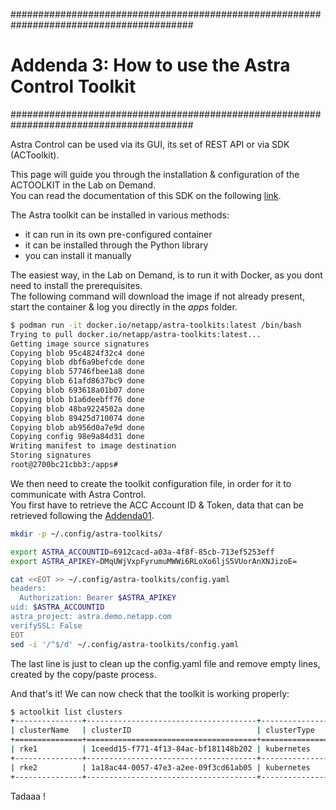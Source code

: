 #########################################################################################
# Addenda 3: How to use the Astra Control Toolkit
#########################################################################################

Astra Control can be used via its GUI, its set of REST API or via SDK (ACToolkit).  

This page will guide you through the installation & configuration of the ACTOOLKIT in the Lab on Demand.  
You can read the documentation of this SDK on the following [link](https://github.com/NetApp/netapp-astra-toolkits).  

The Astra toolkit can be installed in various methods:  
- it can run in its own pre-configured container
- it can be installed through the Python library
- you can install it manually

The easiest way, in the Lab on Demand, is to run it with Docker, as you dont need to install the prerequisites.  
The following command will download the image if not already present, start the container & log you directly in the _apps_ folder.  
```bash
$ podman run -it docker.io/netapp/astra-toolkits:latest /bin/bash
Trying to pull docker.io/netapp/astra-toolkits:latest...
Getting image source signatures
Copying blob 95c4824f32c4 done  
Copying blob dbf6a9befcde done  
Copying blob 57746fbee1a8 done  
Copying blob 61afd8637bc9 done  
Copying blob 693618a01b07 done  
Copying blob b1a6deebff76 done  
Copying blob 48ba9224502a done  
Copying blob 89425d710074 done  
Copying blob ab956d0a7e9d done  
Copying config 98e9a84d31 done  
Writing manifest to image destination
Storing signatures
root@2700bc21cbb3:/apps#
```

We then need to create the toolkit configuration file, in order for it to communicate with Astra Control.  
You first have to retrieve the ACC Account ID & Token, data that can be retrieved following the [Addenda01](../Addenda01/).  
```bash
mkdir -p ~/.config/astra-toolkits/

export ASTRA_ACCOUNTID=6912cacd-a03a-4f8f-85cb-713ef5253eff
export ASTRA_APIKEY=DMqUWjVxpFyrumuMWWi6RLoXo6ljS5VUorAnXNJizoE=

cat <<EOT >> ~/.config/astra-toolkits/config.yaml
headers:
  Authorization: Bearer $ASTRA_APIKEY
uid: $ASTRA_ACCOUNTID
astra_project: astra.demo.netapp.com
verifySSL: False
EOT
sed -i '/^$/d' ~/.config/astra-toolkits/config.yaml
```
The last line is just to clean up the config.yaml file and remove empty lines, created by the copy/paste process.  

And that's it! We can now check that the toolkit is working properly:
```bash
$ actoolkit list clusters
+---------------+--------------------------------------+---------------+------------+---------+----------------+-----------------------+
| clusterName   | clusterID                            | clusterType   | location   | state   | managedState   | tridentStateAllowed   |
+===============+======================================+===============+============+=========+================+=======================+
| rke1          | 1ceedd15-f771-4f13-84ac-bf181148b202 | kubernetes    |            | running | managed        |                       |
+---------------+--------------------------------------+---------------+------------+---------+----------------+-----------------------+
| rke2          | 1a18ac44-0057-47e3-a2ee-09f3cd61ab05 | kubernetes    |            | running | managed        |                       |
+---------------+--------------------------------------+---------------+------------+---------+----------------+-----------------------+
```

Tadaaa !